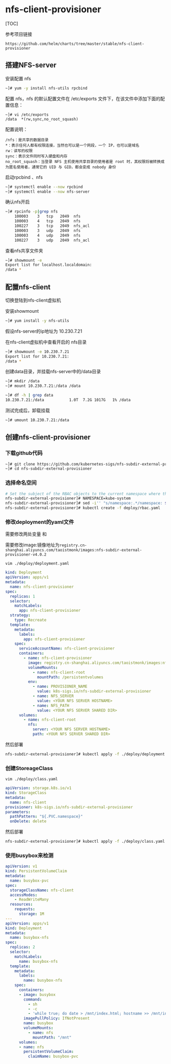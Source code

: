 # nfs-client-provisioner

[TOC]

参考项目链接

```
https://github.com/helm/charts/tree/master/stable/nfs-client-provisioner
```



## 搭建NFS-server

安装配置 nfs

```bash
~]# yum -y install nfs-utils rpcbind
```

配置 nfs，nfs 的默认配置文件在 /etc/exports 文件下，在该文件中添加下面的配置信息：

```
~]# vi /etc/exports
/data  *(rw,sync,no_root_squash)
```

配置说明：

```
/nfs：是共享的数据目录
*：表示任何人都有权限连接，当然也可以是一个网段，一个 IP，也可以是域名
rw：读写的权限
sync：表示文件同时写入硬盘和内存
no_root_squash：当登录 NFS 主机使用共享目录的使用者是 root 时，其权限将被转换成为匿名使用者，通常它的 UID 与 GID，都会变成 nobody 身份
```

启动rpcbind 、nfs

```bash
~]# systemctl enable --now rpcbind
~]# systemctl enable --now nfs-server
```

确认nfs开启

```bash
~]# rpcinfo -p|grep nfs
    100003    3   tcp   2049  nfs
    100003    4   tcp   2049  nfs
    100227    3   tcp   2049  nfs_acl
    100003    3   udp   2049  nfs
    100003    4   udp   2049  nfs
    100227    3   udp   2049  nfs_acl
```

查看nfs共享文件夹

```bash
~]# showmount -e
Export list for localhost.localdomain:
/data *
```

## 配置nfs-client

切换登陆到nfs-client虚拟机

安装showmount

```bash
~]# yum install -y nfs-utils
```

假设nfs-server的ip地址为 10.230.7.21

在nfs-client虚拟机中查看开启的 nfs目录

```bash
~]# showmount -e 10.230.7.21
Export list for 10.230.7.21:
/data *
```

创建data目录，并挂载nfs-server中的/data目录

```bash
~]# mkdir /data
~]# mount 10.230.7.21:/data /data

~]# df -h | grep data
10.230.7.21:/data           1.0T  7.2G 1017G   1% /data
```

测试完成后，卸载挂载

```bash
~]# umount 10.230.7.21:/data
```



## 创建nfs-client-provisioner

### 下载github代码

```bash
~]# git clone https://github.com/kubernetes-sigs/nfs-subdir-external-provisioner.git
~]# cd nfs-subdir-external-provisioner
```

### 选择命名空间

```bash
# Set the subject of the RBAC objects to the current namespace where the provisioner is being deployed
nfs-subdir-external-provisioner]# NAMESPACE=kube-system
nfs-subdir-external-provisioner]# sed -i'' "s/namespace:.*/namespace: $NAMESPACE/g" ./deploy/rbac.yaml ./deploy/deployment.yaml
nfs-subdir-external-provisioner]# kubectl create -f deploy/rbac.yaml
```

### 修改deployment的yaml文件

需要修改两处变量 <YOUR NFS SERVER HOSTNAME>和 <YOUR NFS SERVER SHARED DIR>

需要修改image:镜像地址为`registry.cn-shanghai.aliyuncs.com/taoistmonk/images:nfs-subdir-external-provisioner-v4.0.2`

`vim ./deploy/deployment.yaml`

```yaml
kind: Deployment
apiVersion: apps/v1
metadata:
  name: nfs-client-provisioner
spec:
  replicas: 1
  selector:
    matchLabels:
      app: nfs-client-provisioner
  strategy:
    type: Recreate
  template:
    metadata:
      labels:
        app: nfs-client-provisioner
    spec:
      serviceAccountName: nfs-client-provisioner
      containers:
        - name: nfs-client-provisioner
          image: registry.cn-shanghai.aliyuncs.com/taoistmonk/images:nfs-subdir-external-provisioner-v4.0.2
          volumeMounts:
            - name: nfs-client-root
              mountPath: /persistentvolumes
          env:
            - name: PROVISIONER_NAME
              value: k8s-sigs.io/nfs-subdir-external-provisioner
            - name: NFS_SERVER
              value: <YOUR NFS SERVER HOSTNAME>
            - name: NFS_PATH
              value: <YOUR NFS SERVER SHARED DIR>
      volumes:
        - name: nfs-client-root
          nfs:
            server: <YOUR NFS SERVER HOSTNAME>
            path: <YOUR NFS SERVER SHARED DIR>
```

然后部署

```bash
nfs-subdir-external-provisioner]# kubectl apply -f ./deploy/deployment.yaml  
```

### 创建StoreageClass

`vim ./deploy/class.yaml`

```yaml
apiVersion: storage.k8s.io/v1
kind: StorageClass
metadata:
  name: nfs-client
provisioner: k8s-sigs.io/nfs-subdir-external-provisioner 
parameters:
  pathPattern: "${.PVC.namespace}" 
  onDelete: delete
```

然后部署

```bash
nfs-subdir-external-provisioner]# kubectl apply -f ./deploy/class.yaml  
```

### 使用busybox来检测

```yaml
apiVersion: v1
kind: PersistentVolumeClaim
metadata:
  name: busybox-pvc
spec:
  storageClassName: nfs-client
  accessModes:
    - ReadWriteMany
  resources:
    requests:
      storage: 1M
---
apiVersion: apps/v1
kind: Deployment
metadata:
  name: busybox-nfs
spec:
  replicas: 2
  selector:
    matchLabels:
      name: busybox-nfs
  template:
    metadata:
      labels:
        name: busybox-nfs
    spec:
      containers:
      - image: busybox
        command:
          - sh
          - -c
          - 'while true; do date > /mnt/index.html; hostname >> /mnt/index.html; sleep 10m; done'
        imagePullPolicy: IfNotPresent
        name: busybox
        volumeMounts:
          - name: nfs
            mountPath: "/mnt"
      volumes:
      - name: nfs
        persistentVolumeClaim:
          claimName: busybox-pvc
```



